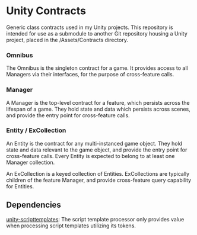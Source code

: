 # Unity Contracts
Generic class contracts used in my Unity projects. This repository is intended for use as a submodule to another Git repository housing a Unity project, placed in the /Assets/Contracts directory.

### Omnibus
The Omnibus is the singleton contract for a game. It provides access to all Managers via their interfaces, for the purpose of cross-feature calls.

### Manager
A Manager is the top-level contract for a feature, which persists across the lifespan of a game. They hold state and data which persists across scenes, and provide the entry point for cross-feature calls.

### Entity / ExCollection
An Entity is the contract for any multi-instanced game object. They hold state and data relevant to the game object, and provide the entry point for cross-feature calls. Every Entity is expected to belong to at least one Manager collection.

An ExCollection is a keyed collection of Entities. ExCollections are typically children of the feature Manager, and provide cross-feature query capability for Entities.

## Dependencies
[unity-scripttemplates](https://github.com/ocreeva/unity-scripttemplates):
The script template processor only provides value when processing script templates utilizing its tokens.
